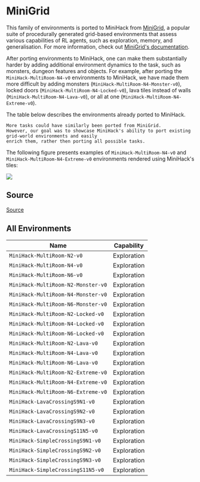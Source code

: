 # MiniGrid

This family of environments is ported to MiniHack from [MiniGrid](https://github.com/maximecb/gym-minigrid), a popular suite of procedurally generated grid-based environments that assess various capabilities of RL agents, such as exploration, memory, and generalisation. For more information, check out [MiniGrid's documentation](https://github.com/maximecb/gym-minigrid/blob/master/README.md).

After porting environments to MiniHack, one can make them substantially harder by adding additional environment dynamics to the task, such as monsters, dungeon features and objects. For example, after porting the `MiniHack-MultiRoom-N4-v0` environments to MiniHack, we have made them more difficult by adding monsters (`MiniHack-MultiRoom-N4-Monster-v0`), locked doors (`MiniHack-MultiRoom-N4-Locked-v0`), lava tiles instead of walls (`MiniHack-MultiRoom-N4-Lava-v0`), or all at one (`MiniHack-MultiRoom-N4-Extreme-v0`).

The table below describes the environments already ported to MiniHack.

````{note}
More tasks could have similarly been ported from MiniGrid.
However, our goal was to showcase MiniHack's ability to port existing grid-world environments and easily
enrich them, rather then porting all possible tasks.
````

The following figure presents examples of `MiniHack-MultiRoom-N4-v0` and `MiniHack-MultiRoom-N4-Extreme-v0` environments rendered using MiniHack's tiles:

![](./imgs/multiroom.png)

## Source

[Source](https://github.com/facebookresearch/minihack/tree/main/minihack/envs/minigrid.py)

## All Environments

| Name                               | Capability  |
| ---------------------------------- | ----------- |
| `MiniHack-MultiRoom-N2-v0`         | Exploration |
| `MiniHack-MultiRoom-N4-v0`         | Exploration |
| `MiniHack-MultiRoom-N6-v0`         | Exploration |
| `MiniHack-MultiRoom-N2-Monster-v0` | Exploration |
| `MiniHack-MultiRoom-N4-Monster-v0` | Exploration |
| `MiniHack-MultiRoom-N6-Monster-v0` | Exploration |
| `MiniHack-MultiRoom-N2-Locked-v0`  | Exploration |
| `MiniHack-MultiRoom-N4-Locked-v0`  | Exploration |
| `MiniHack-MultiRoom-N6-Locked-v0`  | Exploration |
| `MiniHack-MultiRoom-N2-Lava-v0`    | Exploration |
| `MiniHack-MultiRoom-N4-Lava-v0`    | Exploration |
| `MiniHack-MultiRoom-N6-Lava-v0`    | Exploration |
| `MiniHack-MultiRoom-N2-Extreme-v0` | Exploration |
| `MiniHack-MultiRoom-N4-Extreme-v0` | Exploration |
| `MiniHack-MultiRoom-N6-Extreme-v0` | Exploration |
| `MiniHack-LavaCrossingS9N1-v0`     | Exploration |
| `MiniHack-LavaCrossingS9N2-v0`     | Exploration |
| `MiniHack-LavaCrossingS9N3-v0`     | Exploration |
| `MiniHack-LavaCrossingS11N5-v0`    | Exploration |
| `MiniHack-SimpleCrossingS9N1-v0`   | Exploration |
| `MiniHack-SimpleCrossingS9N2-v0`   | Exploration |
| `MiniHack-SimpleCrossingS9N3-v0`   | Exploration |
| `MiniHack-SimpleCrossingS11N5-v0`  | Exploration |